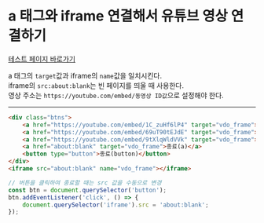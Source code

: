 # **a 태그와 iframe 연결해서 유튜브 영상 연결하기**

[테스트 페이지 바로가기](test.html)

a 태그의 `target`값과 iframe의 `name`값을 일치시킨다.  
iframe의 `src:about:blank`는 빈 페이지를 띄울 때 사용한다.  
영상 주소는 `https://youtube.com/embed/동영상 ID값`으로 설정해야 한다.

---

```html
<div class="btns">
	<a href="https://youtube.com/embed/1C_zuHf6lP4" target="vdo_frame">영상 1</a>
	<a href="https://youtube.com/embed/69uT90tEJdE" target="vdo_frame">영상 2</a>
	<a href="https://youtube.com/embed/9tXlqWldVVk" target="vdo_frame">영상 3</a>
	<a href="about:blank" target="vdo_frame">종료(a)</a>
	<button type="button">종료(button)</button>
</div>
<iframe src="about:blank" name="vdo_frame"></iframe>
```

```js
// 버튼을 클릭하여 종료할 때는 src 값을 수동으로 변경
const btn = document.querySelector('button');
btn.addEventListener('click', () => {
	document.querySelector('iframe').src = 'about:blank';
});
```
